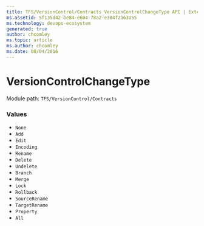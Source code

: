 ```yaml
---
title: TFS/VersionControl/Contracts VersionControlChangeType API | Extensions for Azure DevOps Services
ms.assetid: 5f135d42-be84-e604-78a2-e384f2a63a55
ms.technology: devops-ecosystem
generated: true
author: chcomley
ms.topic: article
ms.author: chcomley
ms.date: 08/04/2016
---
```


# VersionControlChangeType

Module path: `TFS/VersionControl/Contracts`

### Values

* `None` 
* `Add` 
* `Edit` 
* `Encoding` 
* `Rename` 
* `Delete` 
* `Undelete` 
* `Branch` 
* `Merge` 
* `Lock` 
* `Rollback` 
* `SourceRename` 
* `TargetRename` 
* `Property` 
* `All` 
